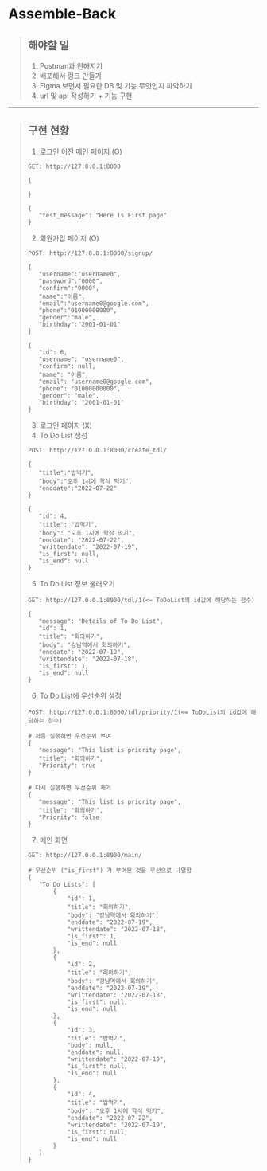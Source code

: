 # Assemble-Back
> ## 해야할 일
> 1. Postman과 친해지기 
> 2. 배포해서 링크 만들기 
> 3. Figma 보면서 필요한 DB 및 기능 무엇인지 파악하기 
> 4. url 및 api 작성하기 + 기능 구현
---
> ## 구현 현황
> 1. 로그인 이전 메인 페이지 (O)  
> <pre><code>GET: http://127.0.0.1:8000
>
>{
>    
>}
>
>{
>    "test_message": "Here is First page"
>}
></code></pre>  
> 2. 회원가입 페이지 (O)
> <pre><code>POST: http://127.0.0.1:8000/signup/
>
>{
>    "username":"username0",
>    "password":"0000",
>    "confirm":"0000",
>    "name":"이름",
>    "email":"username0@google.com",
>    "phone":"01000000000",
>    "gender":"male",
>    "birthday":"2001-01-01"
>}
>   
>{
>    "id": 6,
>    "username": "username0",
>    "confirm": null,
>    "name": "이름",
>    "email": "username0@google.com",
>    "phone": "01000000000",
>    "gender": "male",
>    "birthday": "2001-01-01"
>}
></code></pre>
> 3. 로그인 페이지 (X)
> 4. To Do List 생성
> <pre><code>POST: http://127.0.0.1:8000/create_tdl/
>
>{
>    "title":"밥먹기",
>    "body":"오후 1시에 학식 먹기",
>    "enddate":"2022-07-22"
>}
>   
>{
>    "id": 4,
>    "title": "밥먹기",
>    "body": "오후 1시에 학식 먹기",
>    "enddate": "2022-07-22",
>    "writtendate": "2022-07-19",
>    "is_first": null,
>    "is_end": null
>}
></code></pre>
> 5. To Do List 정보 불러오기
> <pre><code>GET: http://127.0.0.1:8000/tdl/1(<= ToDoList의 id값에 해당하는 정수)
>   
>{
>    "message": "Details of To Do List",
>    "id": 1,
>    "title": "회의하기",
>    "body": "강남역에서 회의하기",
>    "enddate": "2022-07-19",
>    "writtendate": "2022-07-18",
>    "is_first": 1,
>    "is_end": null
>}
></code></pre>
> 6. To Do List에 우선순위 설정
><pre><code>POST: http://127.0.0.1:8000/tdl/priority/1(<= ToDoList의 id값에 해당하는 정수)
>   
> # 처음 실행하면 우선순위 부여
>{
>    "message": "This list is priority page",
>    "title": "회의하기",
>    "Priority": true
>}
>
> # 다시 실행하면 우선순위 제거
>{
>    "message": "This list is priority page",
>    "title": "회의하기",
>    "Priority": false
>}
></code></pre>
> 7. 메인 화면 
><pre><code>GET: http://127.0.0.1:8000/main/
>
> # 우선순위 ("is_first") 가 부여된 것을 우선으로 나열함
>{
>    "To Do Lists": [
>        {
>            "id": 1,
>            "title": "회의하기",
>            "body": "강남역에서 회의하기",
>            "enddate": "2022-07-19",
>            "writtendate": "2022-07-18",
>            "is_first": 1,
>            "is_end": null
>        },
>        {
>            "id": 2,
>            "title": "회의하기",
>            "body": "강남역에서 회의하기",
>            "enddate": "2022-07-19",
>            "writtendate": "2022-07-18",
>            "is_first": null,
>            "is_end": null
>        },
>        {
>            "id": 3,
>            "title": "밥먹기",
>            "body": null,
>            "enddate": null,
>            "writtendate": "2022-07-19",
>            "is_first": null,
>            "is_end": null
>        },
>        {
>            "id": 4,
>            "title": "밥먹기",
>            "body": "오후 1시에 학식 먹기",
>            "enddate": "2022-07-22",
>            "writtendate": "2022-07-19",
>            "is_first": null,
>            "is_end": null
>        }
>    ]
>}
></code></pre>